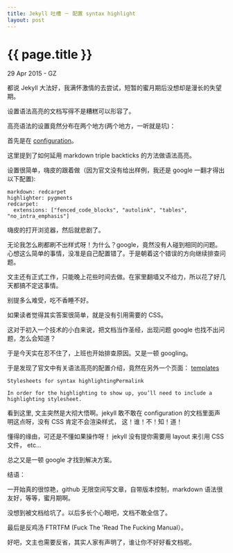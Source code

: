 ```yaml
---
title: Jekyll 吐槽 － 配置 syntax highlight  
layout: post
---
```


{{ page.title }}
================

<p class="meta">29 Apr 2015 - GZ</p>

都说 Jekyll 大法好，我满怀激情的去尝试，短暂的蜜月期后没想却是漫长的失望期。

设置语法高亮的文档写得不是糟糕可以形容了。

高亮语法的设置竟然分布在两个地方(两个地方，一听就是坑)：

首先是在 [configuration](http://jekyllrb.com/docs/configuration/)。

这里提到了如何延用 markdown triple backticks 的方法做语法高亮。

设置很简单，嗨皮的跟着做（因为官文没有给出样例，我还是 google 一翻才得出以下配置):

```
markdown: redcarpet
highlighter: pygments
redcarpet:
  extensions: ["fenced_code_blocks", "autolink", "tables", "no_intra_emphasis"]
```

嗨皮的打开浏览器，然后就悲剧了。

无论我怎么刷都刷不出样式呀！为什么？google，竟然没有人碰到相同的问题。心想这么简单的事情，没准是自己配置错了。于是朝着这个错误的方向继续排查问题。

文主还有正式工作，只能晚上花些时间去做。在家里翻墙又不给力，所以花了好几天都搞不定这事情。

别提多么难受，吃不香睡不好。

如果读者觉得其实答案很简单，就是没有引用需要的 CSS。

这对于初入一个技术的小白来说，把文档当作圣经，出现问题 google 也找不出问题，怎么会知道？

于是今天实在忍不住了，上班也开始排查原因。又是一顿 googling。

于是发现了官文中有关语法高亮的配置介绍，竟然在另外一个页面：
[templates](http://jekyllrb.com/docs/templates/)

```
Stylesheets for syntax highlightingPermalink

In order for the highlighting to show up, you’ll need to include a highlighting stylesheet. 
```

看到这里, 文主突然是大彻大悟啊。jekyll 敢不敢在 configuration 的文档里面声明这点呀，没有 CSS 肯定不会渲染样式， 这！谁！不！知！道！

懂得的缘由，可还是不懂如果操作呀！ jekyll 没有提你需要用 layout 来引用 CSS 文件， etc...

总之又是一顿 google 才找到解决方案。

结语：

一开始真的很惊艳，github 无限空间写文章，自带版本控制，markdown 语法很友好，等等，蜜月期啊。

没想到被文档给坑了。以后多长个心眼吧，文档不敢全信了。

最后是反鸡汤 FTRTFM (Fuck The 'Read The Fucking Manual）。

好吧，文主也需要反省，其实人家有声明了，谁让你不好好看文档呢。


